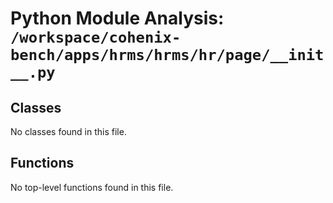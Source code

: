 # Python Module Analysis: `/workspace/cohenix-bench/apps/hrms/hrms/hr/page/__init__.py`

## Classes

No classes found in this file.


## Functions

No top-level functions found in this file.
